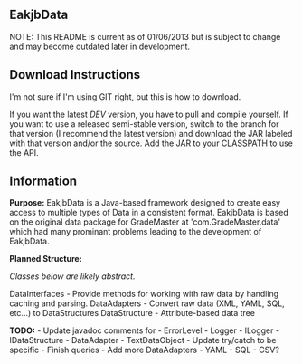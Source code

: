 EakjbData
-------------------------------------------------------------------------------------------------------------
NOTE: This README is current as of 01/06/2013 but is subject to change and may become outdated later in development.

Download Instructions
-------------------------------------------------------------------------------------------------------------
I'm not sure if I'm using GIT right, but this is how to download.

If you want the latest *DEV* version, you have to pull and compile yourself.  If you want to use a released semi-stable version,
switch to the branch for that version (I recommend the latest version) and download the JAR labeled with that version and/or the 
source.  Add the JAR to your CLASSPATH to use the API.

Information
-------------------------------------------------------------------------------------------------------------
**Purpose:**
EakjbData is a Java-based framework designed to create easy access to multiple types of Data in a consistent format.
EakjbData is based on the original data package for GradeMaster at 'com.GradeMaster.data' which had many prominant
problems leading to the development of EakjbData.

**Planned Structure:**

*Classes below are likely abstract.*

DataInterfaces - Provide methods for working with raw data by handling caching and parsing.
DataAdapters - Convert raw data (XML, YAML, SQL, etc...) to DataStructures
DataStructure - Attribute-based data tree

**TODO:**
	- Update javadoc comments for
		- ErrorLevel
		- Logger
		- ILogger
		- IDataStructure
		- DataAdapter
		- TextDataObject
		- Update try/catch to be specific
		- Finish queries
	- Add more DataAdapters
		- YAML
		- SQL
		- CSV?


